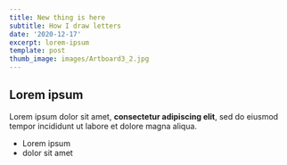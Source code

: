```yaml
---
title: New thing is here
subtitle: How I draw letters
date: '2020-12-17'
excerpt: lorem-ipsum
template: post
thumb_image: images/Artboard3_2.jpg
---
```

## Lorem ipsum

Lorem ipsum dolor sit amet, **consectetur adipiscing elit**, sed do eiusmod tempor incididunt ut labore et dolore magna aliqua.

- Lorem ipsum
- dolor sit amet